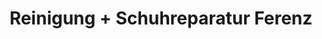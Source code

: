 ---
title: "Reinigung + Schuhreparatur Ferenz"
url: /pforzheim/reinigung-schuhreparatur-ferenz/
shop: Wäscherei
---